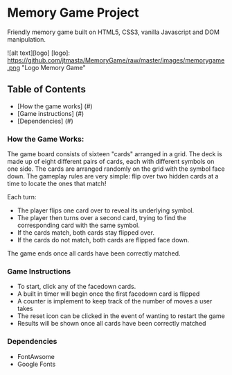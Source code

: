 # Memory Game Project
Friendly memory game built on HTML5, CSS3, vanilla Javascript and DOM manipulation.


![alt text][logo]
[logo]: https://github.com/jtmasta/MemoryGame/raw/master/images/memorygame.png "Logo Memory Game"

## Table of Contents
- [How the game works] (#)
- [Game instructions] (#)
- [Dependencies] (#)

### How the Game Works:
The game board consists of sixteen "cards" arranged in a grid. The deck is made up of eight different pairs of cards, each with different symbols on one side. The cards are arranged randomly on the grid with the symbol face down. The gameplay rules are very simple: flip over two hidden cards at a time to locate the ones that match!

Each turn:

- The player flips one card over to reveal its underlying symbol.
- The player then turns over a second card, trying to find the corresponding card with the same symbol.
- If the cards match, both cards stay flipped over.
- If the cards do not match, both cards are flipped face down.

The game ends once all cards have been correctly matched.

### Game Instructions 
- To start, click any of the facedown cards.
- A built in timer will begin once the first facedown card is flipped
- A counter is implement to keep track of the number of moves a user takes
- The reset icon can be clicked in the event of wanting to restart the game
- Results will be shown once all cards have been correctly matched

### Dependencies
- FontAwsome
- Google Fonts
